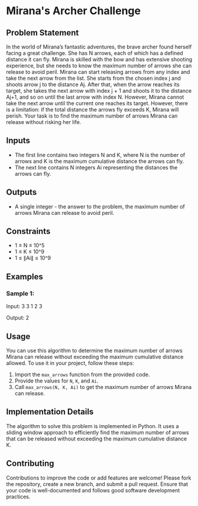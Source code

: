 # Mirana's Archer Challenge

## Problem Statement

In the world of Mirana’s fantastic adventures, the brave archer found herself facing a great challenge. She has N arrows, each of which has a defined distance it can fly. Mirana is skilled with the bow and has extensive shooting experience, but she needs to know the maximum number of arrows she can release to avoid peril. Mirana can start releasing arrows from any index and take the next arrow from the list. She starts from the chosen index j and shoots arrow j to the distance Aj. After that, when the arrow reaches its target, she takes the next arrow with index j + 1 and shoots it to the distance Aj+1, and so on until the last arrow with index N. However, Mirana cannot take the next arrow until the current one reaches its target. However, there is a limitation: if the total distance the arrows fly exceeds K, Mirana will perish. Your task is to find the maximum number of arrows Mirana can release without risking her life.

## Inputs

- The first line contains two integers N and K, where N is the number of arrows and K is the maximum cumulative distance the arrows can fly.
- The next line contains N integers Ai representing the distances the arrows can fly.

## Outputs

- A single integer - the answer to the problem, the maximum number of arrows Mirana can release to avoid peril.

## Constraints

- 1 ≤ N ≤ 10^5
- 1 ≤ K ≤ 10^9
- 1 ≤ ∥Ai∥ ≤ 10^9

## Examples

### Sample 1:

Input:
3 3
1 2 3

Output:
2


## Usage

You can use this algorithm to determine the maximum number of arrows Mirana can release without exceeding the maximum cumulative distance allowed. To use it in your project, follow these steps:

1. Import the `max_arrows` function from the provided code.
2. Provide the values for `N`, `K`, and `Ai`.
3. Call `max_arrows(N, K, Ai)` to get the maximum number of arrows Mirana can release.

## Implementation Details

The algorithm to solve this problem is implemented in Python. It uses a sliding window approach to efficiently find the maximum number of arrows that can be released without exceeding the maximum cumulative distance K.

## Contributing

Contributions to improve the code or add features are welcome! Please fork the repository, create a new branch, and submit a pull request. Ensure that your code is well-documented and follows good software development practices.

